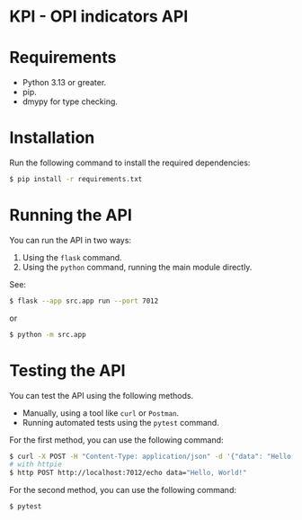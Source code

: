 # KPI - OPI indicators API


# Requirements
- Python 3.13 or greater.
- pip.
- dmypy for type checking.

# Installation
Run the following command to install the required dependencies:
```bash
$ pip install -r requirements.txt
```

# Running the API
You can run the API in two ways:
1. Using the `flask` command.
2. Using the `python` command, running the main module directly.

See:
```bash
$ flask --app src.app run --port 7012
```
or
```bash
$ python -m src.app
```

# Testing the API
You can test the API using the following methods.
- Manually, using a tool like `curl` or `Postman`.
- Running automated tests using the `pytest` command.

For the first method, you can use the following command:
```bash
$ curl -X POST -H "Content-Type: application/json" -d '{"data": "Hello, World!"}' http://localhost:7012/echo
# with httpie
$ http POST http://localhost:7012/echo data="Hello, World!"
```

For the second method, you can use the following command:
```bash
$ pytest
```